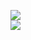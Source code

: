 [![](https://img.shields.io/badge/Made%20With-Github%20Spray-lightgrey.svg?style=for-the-badge&logo=github)](https://github.com/Annihil/github-spray#18569)  
[![](https://i.imgur.com/2DrTn0Z.gif)](https://github.com/Annihil/github-spray)